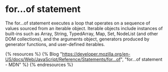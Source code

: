 # for...of statement

The for...of statement executes a loop that operates on a sequence of values sourced from an iterable object. Iterable objects include instances of built-ins such as Array, String, TypedArray, Map, Set, NodeList (and other DOM collections), and the arguments object, generators produced by generator functions, and user-defined iterables.

{% resources %}
  {% Blog "https://developer.mozilla.org/en-US/docs/Web/JavaScript/Reference/Statements/for...of", "for...of statement - MDN" %}
{% endresources %}
